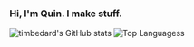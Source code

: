### Hi, I'm Quin. I make stuff.

![timbedard's GitHub stats](https://github-readme-stats.vercel.app/api?username=timbedard&hide=stars&count_private=true&show_icons=true)
![Top Languagess](https://github-readme-stats.vercel.app/api/top-langs/?username=timbedard&layout=compact)
